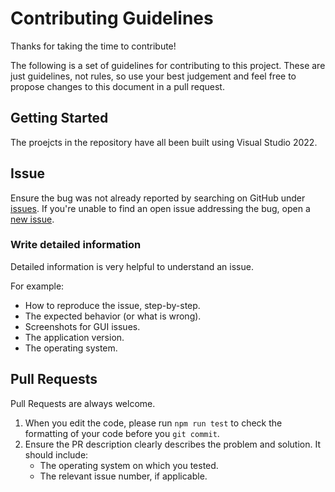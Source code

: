 # Contributing Guidelines

Thanks for taking the time to contribute!

The following is a set of guidelines for contributing to this project. 
These are just guidelines, not rules, so use your best judgement and feel free to 
propose changes to this document in a pull request.

## Getting Started
The proejcts in the repository have all been built using Visual Studio 2022.


## Issue
Ensure the bug was not already reported by searching on 
GitHub under [issues](https://github.com/markhazleton/HttpClientDecoratorPattern/issues). 
If you're unable to find an open issue addressing the bug, open a [new issue](https://github.com/markhazleton/HttpClientDecoratorPattern/issues/new).

### Write detailed information
Detailed information is very helpful to understand an issue.

For example:
* How to reproduce the issue, step-by-step.
* The expected behavior (or what is wrong).
* Screenshots for GUI issues.
* The application version.
* The operating system.

## Pull Requests
Pull Requests are always welcome. 

1. When you edit the code, please run `npm run test` to check the formatting of your code before you `git commit`.
2. Ensure the PR description clearly describes the problem and solution. It should include:
   * The operating system on which you tested.
   * The relevant issue number, if applicable.